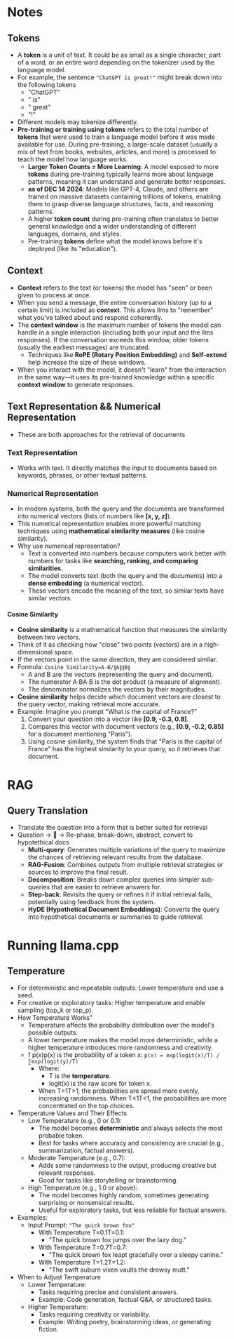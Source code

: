 # Notes

## Tokens

- A **token** is a unit of text. It could be as small as a single character, part of a word, or an entire word depending on the tokenizer used by the language model.
- For example, the sentence `"ChatGPT is great!"` might break down into the following tokens
  - "ChatGPT"
  - " is"
  - " great"
  - "!"
- Different models may tokenize differently.
- **Pre-training or training using tokens** refers to the total number of **tokens** that were used to train a language model before it was made available for use. During pre-training, a large-scale dataset (usually a mix of text from books, websites, articles, and more) is processed to teach the model how language works.
  - **Larger Token Counts = More Learning**: A model exposed to more **tokens** during pre-training typically learns more about language patterns, meaning it can understand and generate better responses.
  - **as of DEC 14 2024**: Models like GPT-4, Claude, and others are trained on massive datasets containing trillions of tokens, enabling them to grasp diverse language structures, facts, and reasoning patterns.
  - A higher **token count** during pre-training often translates to better general knowledge and a wider understanding of different languages, domains, and styles.
  - Pre-training **tokens** define what the model knows before it's deployed (like its "education").

## Context

- **Context** refers to the text (or tokens) the model has "seen" or been given to process at once.
- When you send a message, the entire conversation history (up to a certain limit) is included as **context**. This allows llms to "remember" what you've talked about and respond coherently.
- The **context window** is the maximum number of tokens the model can handle in a single interaction (including both your input and the llms responses). If the conversation exceeds this window, older tokens (usually the earliest messages) are truncated.
  - Techniques like **RoPE (Rotary Position Embedding)** and **Self-extend** help increase the size of these windows.
- When you interact with the model, it doesn't "learn" from the interaction in the same way—it uses its pre-trained knowledge within a specific **context window** to generate responses.

## Text Representation && Numerical Representation

- These are both approaches for the retrieval of documents

### Text Representation

- Works with text. It directly matches the input to documents based on keywords, phrases, or other textual patterns.

### Numerical Representation

- In modern systems, both the query and the documents are transformed into numerical vectors (lists of numbers like **[x, y, z]**).
- This numerical representation enables more powerful matching techniques using **mathematical similarity measures** (like cosine similarity).
- Why use numerical representation?
  - Text is converted into numbers because computers work better with numbers for tasks like **searching, ranking, and comparing similarities**.
  - The model converts text (both the query and the documents) into a **dense embedding** (a numerical vector).
  - These vectors encode the meaning of the text, so similar texts have similar vectors.

#### **Cosine Similarity**

- **Cosine similarity** is a mathematical function that measures the similarity between two vectors.
- Think of it as checking how "close" two points (vectors) are in a high-dimensional space.
- If the vectors point in the same direction, they are considered similar.
- Formula:
  `Cosine Similarity=A⋅B/∥A∥∥B∥`
  - A and B are the vectors (representing the query and document).
  - The numerator A⋅BA⋅B is the dot product (a measure of alignment).
  - The denominator normalizes the vectors by their magnitudes.
- **Cosine similarity** helps decide which document vectors are closest to the query vector, making retrieval more accurate.
- Example: Imagine you prompt "What is the capital of France?"
  1. Convert your question into a vector like **[0.9, -0.3, 0.8]**.
  2. Compares this vector with document vectors (e.g., **[0.9, -0.2, 0.85]** for a document mentioning "Paris").
  3. Using cosine similarity, the system finds that "Paris is the capital of France" has the highest similarity to your query, so it retrieves that document.

# RAG

## Query Translation

- Translate the question into a form that is better suited for retrieval
- Question -> 🧠 -> Re-phase, break-down, abstract, convert to hypotethical docs
  - **Multi-query**: Generates multiple variations of the query to maximize the chances of retrieving relevant results from the database.
  - **RAG-Fusion**: Combines outputs from multiple retrieval strategies or sources to improve the final result.
  - **Decomposition**: Breaks down complex queries into simpler sub-queries that are easier to retrieve answers for.
  - **Step-back**: Revisits the query or refines it if initial retrieval fails, potentially using feedback from the system.
  - **HyDE (Hypothetical Document Embeddings)**: Converts the query into hypothetical documents or summaries to guide retrieval.

# Running llama.cpp

## Temperature

- For deterministic and repeatable outputs: Lower temperature and use a seed.
- For creative or exploratory tasks: Higher temperature and enable sampling (top_k or top_p).
- How Temperature Works"
  - Temperature affects the probability distribution over the model's possible outputs.
  - A lower temperature makes the model more deterministic, while a higher temperature introduces more randomness and creativity.
  - f p(x)p(x) is the probability of a token x:
    `p(x) = exp(logit(x)/T) / ∑exp(logit(y)/T)`
    - Where:
      - T is the **temperature**.
      - logit(x) is the raw score for token x.
    - When T>1T>1, the probabilities are spread more evenly, increasing randomness. When T<1T<1, the probabilities are more concentrated on the top choices.
- Temperature Values and Their Effects
  - Low Temperature (e.g., 0 or 0.1):
    - The model becomes **deterministic** and always selects the most probable token.
    - Best for tasks where accuracy and consistency are crucial (e.g., summarization, factual answers).
  - Moderate Temperature (e.g., 0.7):
    - Adds some randomness to the output, producing creative but relevant responses.
    - Good for tasks like storytelling or brainstorming.
  - High Temperature (e.g., 1.0 or above):
    - The model becomes highly random, sometimes generating surprising or nonsensical results.
    - Useful for exploratory tasks, but less reliable for factual answers.
- Examples:
  - Input Prompt: `"The quick brown fox"`
    - With Temperature T=0.1T=0.1:
      - "The quick brown fox jumps over the lazy dog."
    - With Temperature T=0.7T=0.7:
      - "The quick brown fox leapt gracefully over a sleepy canine."
    - With Temperature T=1.2T=1.2:
      - "The swift auburn vixen vaults the drowsy mutt."
- When to Adjust Temperature
  - Lower Temperature:
    - Tasks requiring precise and consistent answers.
    - Example: Code generation, factual Q&A, or structured tasks.
  - Higher Temperature:
    - Tasks requiring creativity or variability.
    - Example: Writing poetry, brainstorming ideas, or generating fiction.
